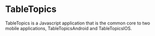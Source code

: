 # TableTopics

TableTopics is a Javascript application that is the common core to two mobile applications, TableTopicsAndroid and
TableTopicsIOS.
